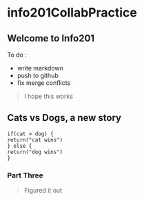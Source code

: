 # info201CollabPractice

## Welcome to Info201

To do :
- write markdown
- push to github
- fix merge conflicts

> I hope this works

## Cats vs Dogs, a new story

``` {r}
if(cat > dog) {
return("cat wins")
} else {
return("dog wins")
}
```

### Part Three

> Figured it out
